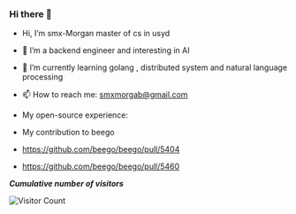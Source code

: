 ### Hi there 👋


-  Hi, I’m smx-Morgan master of cs in usyd
- 🔭 I’m a backend engineer and interesting in AI
- 🌱 I’m currently learning golang , distributed system and natural language processing
- 📫 How to reach me: smxmorgab@gmail.com

- My open-source experience:
- My contribution to beego
- https://github.com/beego/beego/pull/5404
- https://github.com/beego/beego/pull/5460


***Cumulative number of visitors***

![Visitor Count](https://profile-counter.glitch.me/smx-Morgan/count.svg)


